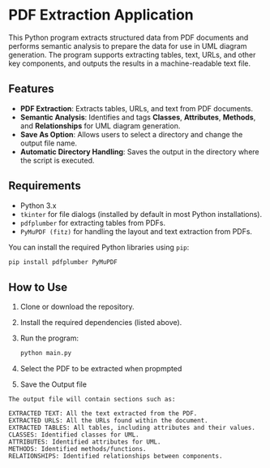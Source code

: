# PDF Extraction Application

This Python program extracts structured data from PDF documents and performs semantic analysis to prepare the data for use in UML diagram generation. The program supports extracting tables, text, URLs, and other key components, and outputs the results in a machine-readable text file.

## Features

- **PDF Extraction**: Extracts tables, URLs, and text from PDF documents.
- **Semantic Analysis**: Identifies and tags **Classes**, **Attributes**, **Methods**, and **Relationships** for UML diagram generation.
- **Save As Option**: Allows users to select a directory and change the output file name.
- **Automatic Directory Handling**: Saves the output in the directory where the script is executed.

## Requirements

- Python 3.x
- `tkinter` for file dialogs (installed by default in most Python installations).
- `pdfplumber` for extracting tables from PDFs.
- `PyMuPDF (fitz)` for handling the layout and text extraction from PDFs.

You can install the required Python libraries using `pip`:

```bash
pip install pdfplumber PyMuPDF
```



## How to Use

1. Clone or download the repository.
2. Install the required dependencies (listed above).
3. Run the program:

   ```bash
   python main.py
   ```
4. Select the PDF to be extracted when propmpted
5. Save the Output file 
   
```
The output file will contain sections such as:

EXTRACTED TEXT: All the text extracted from the PDF.
EXTRACTED URLS: All the URLs found within the document.
EXTRACTED TABLES: All tables, including attributes and their values.
CLASSES: Identified classes for UML.
ATTRIBUTES: Identified attributes for UML.
METHODS: Identified methods/functions.
RELATIONSHIPS: Identified relationships between components.
```